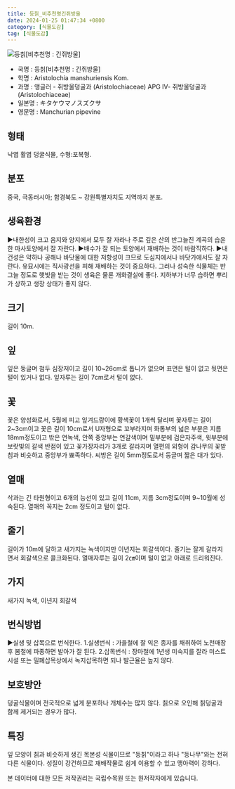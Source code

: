 ```yaml
---
title: 등칡_비추천명긴쥐방울
date: 2024-01-25 01:47:34 +0800
category: [식물도감]
tag: [식물도감]
---
```




![등칡[비추천명 : 긴쥐방울]](/fileUpload/plants/basic/Aristolochiaceae/Aristolochia/8284/1_th2.JPG)
- 국명 : 등칡[비추천명 : 긴쥐방울]
- 학명 : Aristolochia manshuriensis Kom.
- 과명 : 앵글러 - 쥐방울덩굴과 (Aristolochiaceae) APG Ⅳ- 쥐방울덩굴과 (Aristolochiaceae)
- 일본명 : キタケウマノスズクサ
- 영문명 : Manchurian pipevine


## 형태
낙엽 활엽 덩굴식물, 수형:포복형.
## 분포
중국, 극동러시아; 함경북도 ~ 강원특별자치도 지역까지 분포.
## 생육환경
▶내한성이 크고 음지와 양지에서 모두 잘 자라나 주로 깊은 산의 반그늘진 계곡의 습윤한 마사토양에서 잘 자란다. ▶배수가 잘 되는 토양에서 재배하는 것이 바람직하다. ▶내건성은 약하나 공해나 바닷물에 대한 저항성이 크므로 도심지에서나 바닷가에서도 잘 자란다. 유묘시에는 직사광선을 피해 재배하는 것이 중요하다. 그러나 성숙한 식물체는 반그늘 정도로 햇빛을 받는 것이 생육은 물론 개화결실에 좋다. 지하부가 너무 습하면 뿌리가 상하고 생장 상태가 좋지 않다.
## 크기
길이 10m.
## 잎
잎은 둥글며 첨두 심장저이고 길이 10~26cm로 톱니가 없으며 표면은 털이 없고 뒷면은 털이 있거나 없다. 잎자루는 길이 7cm로서 털이 없다.
## 꽃
꽃은 양성화로서, 5월에 피고 잎겨드랑이에 황색꽃이 1개씩 달리며 꽃자루는 길이 2~3cm이고 꽃은 길이 10cm로서 U자형으로 꼬부라지며 화통부의 넓은 부분은 지름 18mm정도이고 밖은 연녹색, 안쪽 중앙부는 연갈색이며 밑부분에 검은자주색, 윗부분에 보랏빛의 갈색 반점이 있고 꽃가장자리가 3개로 갈라지며 열편의 외형이 감나무의 꽃받침과 비슷하고 중앙부가 뾰족하다. 씨방은 길이 5mm정도로서 둥글며 짧은 대가 있다.
## 열매
삭과는 긴 타원형이고 6개의 능선이 있고 길이 11cm, 지름 3cm정도이며 9~10월에 성숙된다. 열매의 꼭지는 2cm 정도이고 털이 없다.
## 줄기
길이가 10m에 달하고 새가지는 녹색이지만 이년지는 회갈색이다. 줄기는 잘게 갈라지면서 회갈색으로 콜크화된다. 열매자루는 길이 2㎝이며 털이 없고 아래로 드리워진다.
## 가지
새가지 녹색, 이년지 회갈색
## 번식방법
▶실생 및 삽목으로 번식한다. 1.실생번식 : 가을철에 잘 익은 종자를 채취하여 노천매장 후 봄철에 파종하면 발아가 잘 된다.2.삽목번식 : 장마철에 1년생 미숙지를 잘라 미스트시설 또는 밀폐삽목상에서 녹지삽목하면 되나 발근율은 높지 않다.
## 보호방안
덩굴식물이며 전국적으로 넓게 분포하나 개체수는 많지 않다. 칡으로 오인해 칡덩굴과 함께 제거되는 경우가 많다.
## 특징
잎 모양이 칡과 비슷하게 생긴 목본성 식물이므로 "등칡"이라고 하나 "등나무"와는 전혀 다른 식물이다. 성질이 강건하므로 재배작물로 쉽게 이용할 수 있고 맹아력이 강하다.






본 데이터에 대한 모든 저작권리는 국립수목원 또는 원저작자에게 있습니다.
